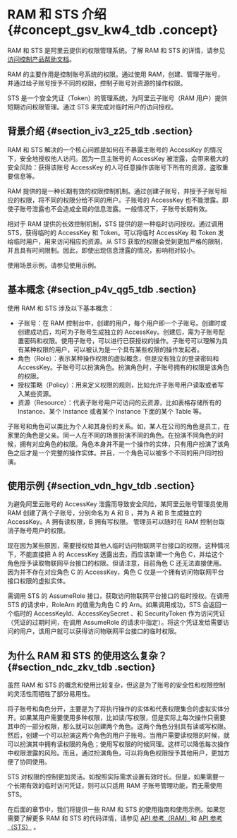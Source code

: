 # RAM 和 STS 介绍 {#concept_gsv_kw4_tdb .concept}

RAM 和 STS 是阿里云提供的权限管理系统。了解 RAM 和 STS 的详情，请参见[访问控制产品帮助文档](https://help.aliyun.com/product/28625.html)。

RAM 的主要作用是控制账号系统的权限。通过使用 RAM，创建、管理子账号，并通过给子账号授予不同的权限，控制子账号对资源的操作权限。

STS 是一个安全凭证（Token）的管理系统，为阿里云子账号（RAM 用户）提供短期访问权限管理。通过 STS 来完成对临时用户的访问授权。

## 背景介绍 {#section_iv3_z25_tdb .section}

RAM 和 STS 解决的一个核心问题是如何在不暴露主账号的 AccessKey 的情况下，安全地授权他人访问。因为一旦主账号的 AccessKey 被泄露，会带来极大的安全风险：获得该账号 AccessKey 的人可任意操作该账号下所有的资源，盗取重要信息等。

RAM 提供的是一种长期有效的权限控制机制。通过创建子账号，并授予子账号相应的权限，将不同的权限分给不同的用户。子账号的 AccessKey 也不能泄露。即使子账号泄露也不会造成全局的信息泄露。一般情况下，子账号长期有效。

相对于 RAM 提供的长效控制机制，STS 提供的是一种临时访问授权。通过调用 STS，获得临时的 AccessKey 和 Token。可以将临时 AccessKey 和 Token 发给临时用户，用来访问相应的资源。从 STS 获取的权限会受到更加严格的限制，并且具有时间限制。因此，即使出现信息泄露的情况，影响相对较小。

使用场景示例，请参见使用示例。

## 基本概念 {#section_p4v_qg5_tdb .section}

使用 RAM 和 STS 涉及以下基本概念：

-   子账号：在 RAM 控制台中，创建的用户，每个用户即一个子账号。创建时或创建成功后，均可为子账号生成独立的 AccessKey。创建后，需为子账号配置密码和权限。使用子账号，可以进行已获授权的操作。子账号可以理解为具有某种权限的用户，可以被认为是一个具有某些权限的操作发起者。
-   角色（Role）：表示某种操作权限的虚拟概念，但是没有独立的登录密码和 AccessKey。子账号可以扮演角色。扮演角色时，子账号拥有的权限是该角色的权限。
-   授权策略（Policy）：用来定义权限的规则，比如允许子账号用户读取或者写入某些资源。
-   资源（Resource）：代表子账号用户可访问的云资源，比如表格存储所有的 Instance、某个 Instance 或者某个 Instance 下面的某个 Table 等。

子账号和角色可以类比为个人和其身份的关系。如，某人在公司的角色是员工，在家里的角色是父亲。同一人在不同的场景扮演不同的角色。在扮演不同角色的时候，拥有对应角色的权限。角色本身并不是一个操作的实体，只有用户扮演了该角色之后才是一个完整的操作实体。并且，一个角色可以被多个不同的用户同时扮演。

## 使用示例 {#section_vdn_hgv_tdb .section}

为避免阿里云账号的 AccessKey 泄露而导致安全风险，某阿里云账号管理员使用 RAM 创建了两个子账号，分别命名为 A 和 B ，并为 A 和 B 生成独立的 AccessKey。A 拥有读权限，B 拥有写权限。 管理员可以随时在 RAM 控制台取消子账号用户的权限。

现在因为某些原因，需要授权给其他人临时访问物联网平台接口的权限。这种情况下，不能直接把 A 的 AccessKey 透露出去，而应该新建一个角色 C，并给这个角色授予读取物联网平台接口的权限。但请注意，目前角色 C 还无法直接使用。因为并不存在对应角色 C 的 AccessKey，角色 C 仅是一个拥有访问物联网平台接口权限的虚拟实体。

需调用 STS 的 AssumeRole 接口，获取访问物联网平台接口的临时授权。在调用 STS 的请求中，RoleArn 的值需为角色 C 的 Arn。如果调用成功，STS 会返回一个临时的 AccessKeyId、AccessKeySecret 、和 SecurityToken 作为访问凭证（凭证的过期时间，在调用 AssumeRole 的请求中指定）。将这个凭证发给需要访问的用户，该用户就可以获得访问物联网平台接口的临时权限。

## 为什么 RAM 和 STS 的使用这么复杂？ {#section_ndc_zkv_tdb .section}

虽然 RAM 和 STS 的概念和使用比较复杂，但这是为了账号的安全性和权限控制的灵活性而牺牲了部分易用性。

将子账号和角色分开，主要是为了将执行操作的实体和代表权限集合的虚拟实体分开。如果某用户需要使用多种权限，比如读/写权限，但是实际上每次操作只需要其中的一部分权限，那么就可以创建两个角色。这两个角色分别具有读或写权限。然后，创建一个可以扮演这两个角色的用户子账号。当用户需要读权限的时候，就可以扮演其中拥有读权限的角色；使用写权限的时候同理。这样可以降低每次操作中权限泄露的风险。而且，通过扮演角色，可以将角色权限授予其他用户，更加方便了协同使用。

STS 对权限的控制更加灵活。如按照实际需求设置有效时长。但是，如果需要一个长期有效的临时访问凭证，则可以只适用 RAM 子账号管理功能，而无需使用 STS。

在后面的章节中，我们将提供一些 RAM 和 STS 的使用指南和使用示例。如果您需要了解更多 RAM 和 STS 的代码详情，请参见 [API 参考（RAM）](https://help.aliyun.com/document_detail/28672.html)和 [API 参考（STS）](https://help.aliyun.com/document_detail/28756.html) 。

